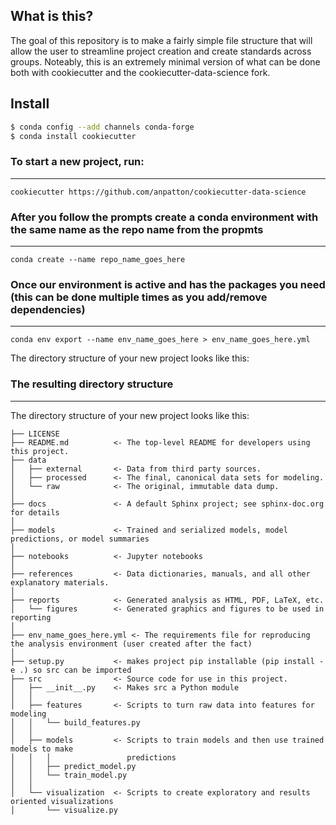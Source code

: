 ## What is this?
The goal of this repository is to make a fairly simple file structure that will allow the user to streamline project creation and create standards across groups. Noteably, this is an extremely minimal version of what can be done both with cookiecutter and the cookiecutter-data-science fork. 


## Install

``` bash
$ conda config --add channels conda-forge
$ conda install cookiecutter
```


### To start a new project, run:
------------

    cookiecutter https://github.com/anpatton/cookiecutter-data-science
    
    
### After you follow the prompts create a conda environment with the same name as the repo name from the propmts
------------

    conda create --name repo_name_goes_here
    
### Once our environment is active and has the packages you need (this can be done multiple times as you add/remove dependencies)
------------

    conda env export --name env_name_goes_here > env_name_goes_here.yml

The directory structure of your new project looks like this: 

### The resulting directory structure
------------

The directory structure of your new project looks like this: 

```
├── LICENSE
├── README.md          <- The top-level README for developers using this project.
├── data
│   ├── external       <- Data from third party sources.
│   ├── processed      <- The final, canonical data sets for modeling.
│   └── raw            <- The original, immutable data dump.
│
├── docs               <- A default Sphinx project; see sphinx-doc.org for details
│
├── models             <- Trained and serialized models, model predictions, or model summaries
│
├── notebooks          <- Jupyter notebooks
│
├── references         <- Data dictionaries, manuals, and all other explanatory materials.
│
├── reports            <- Generated analysis as HTML, PDF, LaTeX, etc.
│   └── figures        <- Generated graphics and figures to be used in reporting
│
├── env_name_goes_here.yml <- The requirements file for reproducing the analysis environment (user created after the fact)
│
├── setup.py           <- makes project pip installable (pip install -e .) so src can be imported
├── src                <- Source code for use in this project.
│   ├── __init__.py    <- Makes src a Python module
│   │
│   ├── features       <- Scripts to turn raw data into features for modeling
│   │   └── build_features.py
│   │
│   ├── models         <- Scripts to train models and then use trained models to make
│   │   │                 predictions
│   │   ├── predict_model.py
│   │   └── train_model.py
│   │
│   └── visualization  <- Scripts to create exploratory and results oriented visualizations
│       └── visualize.py
```
